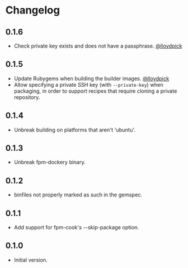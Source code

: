 # Changelog

## 0.1.6

* Check private key exists and does not have a passphrase. [@lloydpick](https://github.com/lloydpick)

## 0.1.5

* Update Rubygems when building the builder images. [@lloydpick](https://github.com/lloydpick)
* Allow specifying a private SSH key (with `--private-key`) when packaging, in order to support
  recipes that require cloning a private repository.

## 0.1.4

* Unbreak building on platforms that aren't 'ubuntu'.

## 0.1.3

* Unbreak fpm-dockery binary.

## 0.1.2

* binfiles not properly marked as such in the gemspec.

## 0.1.1

* Add support for fpm-cook's --skip-package option.

## 0.1.0

* Initial version.